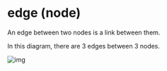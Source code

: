 # edge (node)

An edge between two nodes is a link between them.

In this diagram, there are 3 edges between 3 nodes. 

![img](https://upload.wikimedia.org/wikipedia/commons/thumb/a/a2/Directed.svg/400px-Directed.svg.png)